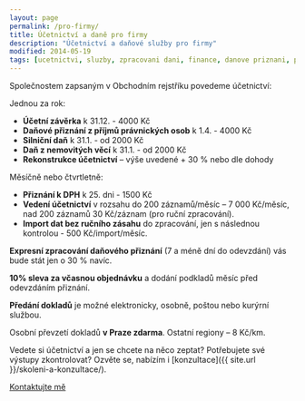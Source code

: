 ```yaml
---
layout: page
permalink: /pro-firmy/
title: Účetnictví a daně pro firmy
description: "Účetnictví a daňové služby pro firmy"
modified: 2014-05-19
tags: [ucetnictvi, sluzby, zpracovani dani, finance, danove priznani, podnikove ucetnictvi]
---
```


Společnostem zapsaným v Obchodním rejstříku povedeme účetnictví:

Jednou za rok:

* **Účetní závěrka** k 31.12. - 4000 Kč
* **Daňové přiznání z příjmů právnických osob** k 1.4. - 4000 Kč
* **Silniční daň** k 31.1. - od 2000 Kč
* **Daň z nemovitých věcí** k 31.1. - od 2000 Kč
* **Rekonstrukce účetnictví** – výše uvedené + 30 % nebo dle dohody

Měsíčně nebo čtvrtletně:

* **Přiznání k DPH** k 25. dni - 1500 Kč
* **Vedení účetnictví** v rozsahu do 200 záznamů/měsíc – 7 000 Kč/měsíc, nad 200 záznamů 30 Kč/záznam (pro ruční zpracování).
* **Import dat bez ručního zásahu** do zpracování, jen s následnou kontrolou - 500 Kč/import/měsíc.

**Expresní zpracování daňového přiznání** (7 a méně dní do odevzdání) vás bude stát jen o 30 % navíc.

**10% sleva za včasnou objednávku** a dodání podkladů měsíc před odevzdáním přiznání.

**Předání dokladů** je možné elektronicky, osobně, poštou nebo kurýrní službou.
 
Osobní převzetí dokladů **v Praze zdarma**. Ostatní regiony – 8 Kč/km.

Vedete si účetnictví a jen se chcete na něco zeptat? Potřebujete své výstupy zkontrolovat? Ozvěte se, nabízím i [konzultace]({{ site.url }}/skoleni-a-konzultace/).

<div markdown="0"><a href="{{ site.url }}/kontakt/" class="btn">Kontaktujte mě</a></div>
